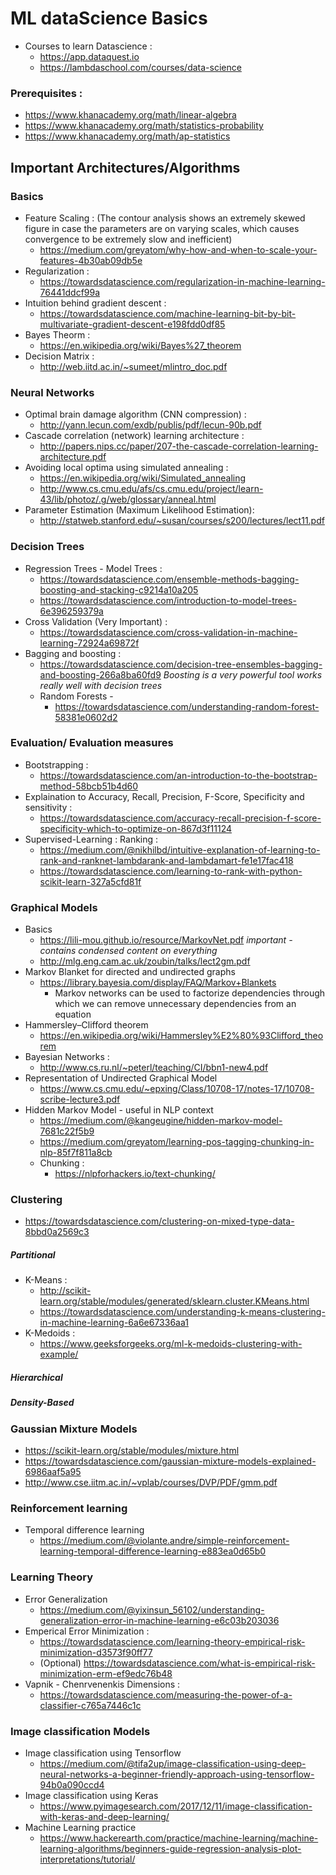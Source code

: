 # ML dataScience Basics
* Courses to learn Datascience :
    * https://app.dataquest.io
    * https://lambdaschool.com/courses/data-science

### Prerequisites :
* https://www.khanacademy.org/math/linear-algebra
* https://www.khanacademy.org/math/statistics-probability
* https://www.khanacademy.org/math/ap-statistics

## Important Architectures/Algorithms

### Basics
* Feature Scaling : (The contour analysis shows an extremely skewed figure in case the parameters are on varying scales, which causes convergence to be extremely slow and inefficient)
    * https://medium.com/greyatom/why-how-and-when-to-scale-your-features-4b30ab09db5e
* Regularization : 
    * https://towardsdatascience.com/regularization-in-machine-learning-76441ddcf99a
* Intuition behind gradient descent :
    * https://towardsdatascience.com/machine-learning-bit-by-bit-multivariate-gradient-descent-e198fdd0df85
* Bayes Theorm :
    * https://en.wikipedia.org/wiki/Bayes%27_theorem
* Decision Matrix : 
    * http://web.iitd.ac.in/~sumeet/mlintro_doc.pdf

### Neural Networks 
* Optimal brain damage algorithm (CNN compression) : 
    * http://yann.lecun.com/exdb/publis/pdf/lecun-90b.pdf
* Cascade correlation (network) learning architecture : 
    * http://papers.nips.cc/paper/207-the-cascade-correlation-learning-architecture.pdf
* Avoiding local optima using simulated annealing : 
    * https://en.wikipedia.org/wiki/Simulated_annealing 
    * http://www.cs.cmu.edu/afs/cs.cmu.edu/project/learn-43/lib/photoz/.g/web/glossary/anneal.html
* Parameter Estimation (Maximum Likelihood Estimation): 
    * http://statweb.stanford.edu/~susan/courses/s200/lectures/lect11.pdf

### Decision Trees 
* Regression Trees - Model Trees : 
    * https://towardsdatascience.com/ensemble-methods-bagging-boosting-and-stacking-c9214a10a205
    * https://towardsdatascience.com/introduction-to-model-trees-6e396259379a
* Cross Validation (Very Important) : 
    * https://towardsdatascience.com/cross-validation-in-machine-learning-72924a69872f
* Bagging and boosting :
    * https://towardsdatascience.com/decision-tree-ensembles-bagging-and-boosting-266a8ba60fd9
    *Boosting is a very powerful tool works really well with decision trees*
    * Random Forests - 
         * https://towardsdatascience.com/understanding-random-forest-58381e0602d2

### Evaluation/ Evaluation measures
* Bootstrapping :
    * https://towardsdatascience.com/an-introduction-to-the-bootstrap-method-58bcb51b4d60
* Explaination to Accuracy, Recall, Precision, F-Score, Specificity and sensitivity : 
    * https://towardsdatascience.com/accuracy-recall-precision-f-score-specificity-which-to-optimize-on-867d3f11124
* Supervised-Learning : Ranking :
    * https://medium.com/@nikhilbd/intuitive-explanation-of-learning-to-rank-and-ranknet-lambdarank-and-lambdamart-fe1e17fac418
    * https://towardsdatascience.com/learning-to-rank-with-python-scikit-learn-327a5cfd81f

### Graphical Models 
* Basics 
    * https://lili-mou.github.io/resource/MarkovNet.pdf *important - contains condensed content on everything*
    * http://mlg.eng.cam.ac.uk/zoubin/talks/lect2gm.pdf
* Markov Blanket for directed and undirected graphs 
    * https://library.bayesia.com/display/FAQ/Markov+Blankets
        * Markov networks can be used to factorize dependencies through which we can remove unnecessary dependencies from an equation 
* Hammersley–Clifford theorem
    * https://en.wikipedia.org/wiki/Hammersley%E2%80%93Clifford_theorem
* Bayesian Networks :
    * http://www.cs.ru.nl/~peterl/teaching/CI/bbn1-new4.pdf
* Representation of Undirected Graphical Model     
    * https://www.cs.cmu.edu/~epxing/Class/10708-17/notes-17/10708-scribe-lecture3.pdf
* Hidden Markov Model - useful in NLP context 
    * https://medium.com/@kangeugine/hidden-markov-model-7681c22f5b9
    * https://medium.com/greyatom/learning-pos-tagging-chunking-in-nlp-85f7f811a8cb
    * Chunking :
        * https://nlpforhackers.io/text-chunking/

### Clustering
* https://towardsdatascience.com/clustering-on-mixed-type-data-8bbd0a2569c3
##### Partitional
* K-Means :
    * http://scikit-learn.org/stable/modules/generated/sklearn.cluster.KMeans.html
    * https://towardsdatascience.com/understanding-k-means-clustering-in-machine-learning-6a6e67336aa1
* K-Medoids :
    * https://www.geeksforgeeks.org/ml-k-medoids-clustering-with-example/
##### Hierarchical  
##### Density-Based

### Gaussian Mixture Models
* https://scikit-learn.org/stable/modules/mixture.html
* https://towardsdatascience.com/gaussian-mixture-models-explained-6986aaf5a95
* http://www.cse.iitm.ac.in/~vplab/courses/DVP/PDF/gmm.pdf

### Reinforcement learning
* Temporal difference learning 
    * https://medium.com/@violante.andre/simple-reinforcement-learning-temporal-difference-learning-e883ea0d65b0

### Learning Theory 
* Error Generalization 
    * https://medium.com/@yixinsun_56102/understanding-generalization-error-in-machine-learning-e6c03b203036
* Emperical Error Minimization :
    * https://towardsdatascience.com/learning-theory-empirical-risk-minimization-d3573f90ff77 
    * (Optional) https://towardsdatascience.com/what-is-empirical-risk-minimization-erm-ef9edc76b48
* Vapnik - Chenrvenenkis Dimensions :
    * https://towardsdatascience.com/measuring-the-power-of-a-classifier-c765a7446c1c
### Image classification Models 
* Image classification using Tensorflow
    * https://medium.com/@tifa2up/image-classification-using-deep-neural-networks-a-beginner-friendly-approach-using-tensorflow-94b0a090ccd4
* Image classification using Keras
    * https://www.pyimagesearch.com/2017/12/11/image-classification-with-keras-and-deep-learning/
* Machine Learning practice
    * https://www.hackerearth.com/practice/machine-learning/machine-learning-algorithms/beginners-guide-regression-analysis-plot-interpretations/tutorial/
